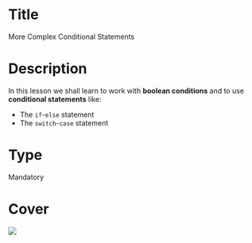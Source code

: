 # Title
More Complex Conditional Statements

# Description
In this lesson we shall learn to work with **boolean conditions** and to use **conditional statements** like:
 - The `if`-`else` statement
 - The `switch`-`case` statement

# Type
Mandatory

# Cover
![](img/lesson-cover.png)
